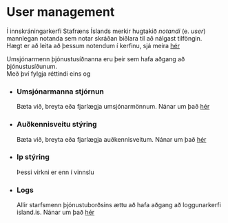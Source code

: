# User management

Í innskráningarkerfi Stafræns Íslands merkir hugtakið _notandi_ (e. _user_) mannlegan notanda sem notar skráðan biðlara til að nálgast tilföngin.  
Hægt er að leita að þessum notendum í kerfinu, sjá meira [hér](system-users.md)

Umsjónarmenn þjónustusíðnanna eru þeir sem hafa aðgang að þjónustusíðunum.  
Með því fylgja réttindi eins og

- ### Umsjónarmanna stjórnun

  Bæta við, breyta eða fjarlægja umsjónarmönnum. Nánar um það [hér](admin-control.md#admin-users)

- ### Auðkennisveitu stýring

  Bæta við, breyta eða fjarlægja auðkennisveitum. Nánar um það [hér](admin-control.md#identity-providers)

- ### Ip stýring

  Þessi virkni er enn í vinnslu

- ### Logs

  Allir starfsmenn þjónustuborðsins ættu að hafa aðgang að loggunarkerfi island.is. Nánar um það [hér](admin-control.md#logs)
